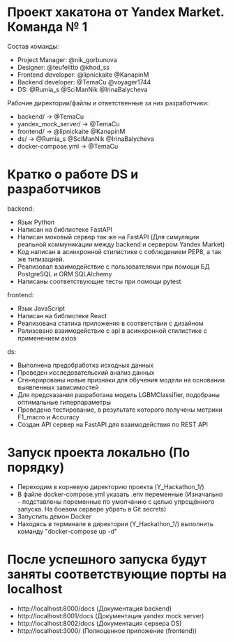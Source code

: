 # Проект хакатона от Yandex Market. Команда № 1

Состав команды:
- Project Manager: @nik_gorbunova
- Designer: @teufelitto @khod_ss
- Frontend developer: @lipnickaite @KanapinM
- Backend developer: @TemaCu @voyager1744
- DS: @Rumia_s @SciManNik @IrinaBalycheva


Рабочие директории/файлы и ответственные за них разработчики:
- backend/ -> @TemaCu
- yandex_mock_server/ -> @TemaCu
- frontend/ -> @lipnickaite @KanapinM
- ds/ -> @Rumia_s @SciManNik @IrinaBalycheva
- docker-compose.yml -> @TemaCu


# Кратко о работе DS и разработчиков

backend:
- Язык Python
- Написан на библиотеке FastAPI
- Написан моковый сервер так же на FastAPI (Для симуляции реальной коммуникации между backend и сервером Yandex Market)
- Код написан в асинхронной стилистике с соблюдением PEP8, а так же типизацией.
- Реализовал взаимодействие с пользователями при помощи БД PostgreSQL и ORM SQLAlchemy
- Написаны соответствующие тесты при помощи pytest

frontend:
- Язык JavaScript
- Написан на библиотеке React
- Реализована статика приложения в соответствии с дизайном
- Рализовано взаимодействие с api в асинхронной стилистике с применением axios

ds:
- Выполнена предобработка исходных данных
- Проведен исследовательский анализ данных
- Сгенерированы новые признаки для обучения модели на основании выявленных зависимостей
- Для предсказания разработана модель LGBMClassifier, подобраны оптимальные гиперпараметры
- Проведено тестирование, в результате которого получены метрики F1_macro и Accuracy
- Создан API сервер на FastAPI для взаимодействия по REST API


# Запуск проекта локально (По порядку)

- Переходим в корневую директорию проекта (Y_Hackathon_1/)
- В файле docker-compose.yml указать .env переменные (Изначально - подставлены переменные по умолчанию с целью упрощённого запуска. На боевом сервере убрать в Git secrets)
- Запустить демон Docker
- Находясь в терминале в директории (Y_Hackathon_1/) выполнить команду "docker-compose up -d"

# После успешного запуска будут заняты соответствующие порты на localhost
- http://localhost:8000/docs (Документация backend)
- http://localhost:8001/docs (Документация yandex mock server)
- http://localhost:8002/docs (Документация сервера DS)
- http://localhost:3000/ (Полноценное приложение (frontend))

